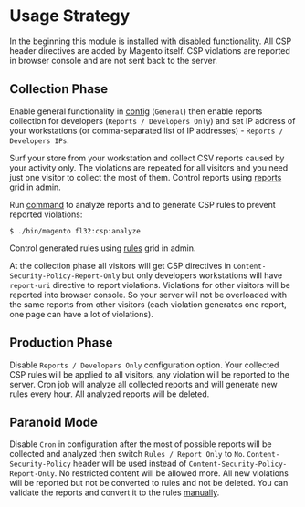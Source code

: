 # Usage Strategy

In the beginning this module is installed with disabled functionality. All CSP header directives are added by Magento itself. CSP violations are reported in browser console and are not sent back to the server.



## Collection Phase

Enable general functionality in [config](./config.md) (`General`) then enable reports collection for developers (`Reports / Developers Only`) and set IP address of your workstations (or comma-separated list of IP addresses) - `Reports / Developers IPs`.

Surf your store from your workstation and collect CSV reports caused by your activity only. The violations are repeated for all visitors and you need just one visitor to collect the most of them. Control reports using [reports](./grid/reports.md) grid in admin.

Run [command](./command.md) to analyze reports and to generate CSP rules to prevent reported violations:
```shell script
$ ./bin/magento fl32:csp:analyze 
``` 
Control generated rules using [rules](./grid/rules.md) grid in admin.

At the collection phase all visitors will get CSP directives in `Content-Security-Policy-Report-Only` but only developers workstations will have `report-uri` directive to report violations. Violations for other visitors will be reported into browser console. So your server will not be overloaded with the same reports from other visitors (each violation generates one report, one page can have a lot of violations).



## Production Phase

Disable `Reports / Developers Only` configuration option. Your collected CSP rules will be applied to all visitors, any violation will be reported to the server. Cron job will analyze all collected reports and will generate new rules every hour. All analyzed reports will be deleted.



## Paranoid Mode

Disable `Cron` in configuration after the most of possible reports will be collected and analyzed then switch `Rules / Report Only` to `No`. `Content-Security-Policy` header will be used instead of `Content-Security-Policy-Report-Only`. No restricted content will be allowed more. All new violations will be reported but not be converted to rules and not be deleted. You can validate the reports and convert it to the rules [manually](./command.md).

